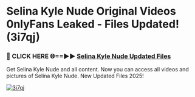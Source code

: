 # Selina Kyle Nude Original Videos 0nlyFans Leaked - Files Updated! (3i7qj)

<h3>🔴 CLICK HERE 🌐==►► <a href="https://tinyurl.com/yrmya6cz" rel="nofollow">Selina Kyle Nude Updated Files</a></h3>

Get Selina Kyle Nude and all content. Now you can access all videos and pictures of Selina Kyle Nude. New Updated Files 2025!

[![3i7qj](https://i.imgur.com/FMdXYCs.gif)](https://tinyurl.com/yrmya6cz)
